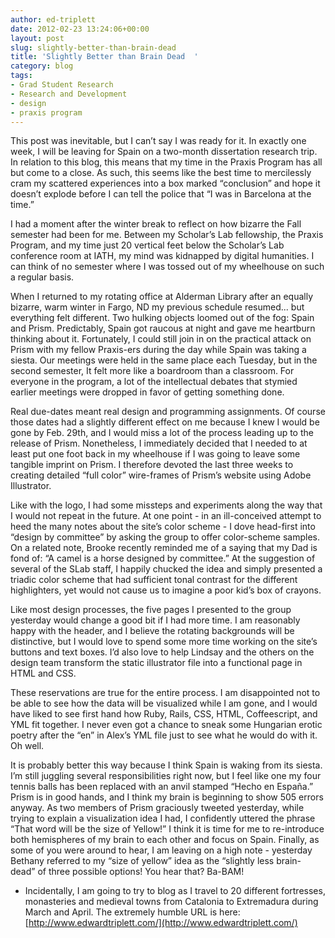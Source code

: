 ```yaml
---
author: ed-triplett
date: 2012-02-23 13:24:06+00:00
layout: post
slug: slightly-better-than-brain-dead
title: 'Slightly Better than Brain Dead  '
category: blog
tags:
- Grad Student Research
- Research and Development
- design
- praxis program
---
```


This post was inevitable, but I can’t say I was ready for it. In exactly one week, I will be leaving for Spain on a two-month dissertation research trip. In relation to this blog, this means that my time in the Praxis Program has all but come to a close. As such, this seems like the best time to mercilessly cram my scattered experiences into a box marked “conclusion” and hope it doesn’t explode before I can tell the police that “I was in Barcelona at the time.”  

  

I had a moment after the winter break to reflect on how bizarre the Fall semester had been for me. Between my Scholar’s Lab fellowship, the Praxis Program, and my time just 20 vertical feet below the Scholar’s Lab conference room at IATH, my mind was kidnapped by digital humanities. I can think of no semester where I was tossed out of my wheelhouse on such a regular basis.  

  

When I returned to my rotating office at Alderman Library after an equally bizarre, warm winter in Fargo, ND my previous schedule resumed... but everything felt different. Two hulking objects loomed out of the fog: Spain and Prism. Predictably, Spain got raucous at night and gave me heartburn thinking about it. Fortunately, I could still join in on the practical attack on Prism with my fellow Praxis-ers during the day while Spain was taking a siesta. Our meetings were held in the same place each Tuesday, but in the second semester, It felt more like a boardroom than a classroom. For everyone in the program, a lot of the intellectual debates that stymied earlier meetings were dropped in favor of getting something done.  

  

Real due-dates meant real design and programming assignments. Of course those dates had a slightly different effect on me because I knew I would be gone by Feb. 29th, and I would miss a lot of the process leading up to the release of Prism. Nonetheless, I immediately decided that I needed to at least put one foot back in my wheelhouse if I was going to leave some tangible imprint on Prism. I therefore devoted the last three weeks to creating detailed “full color” wire-frames of Prism’s website using Adobe Illustrator.   

  

Like with the logo, I had some missteps and experiments along the way that I would not repeat in the future. At one point - in an ill-conceived attempt to heed the many notes about the site’s color scheme - I dove head-first into “design by committee” by asking the group to offer color-scheme samples. On a related note, Brooke recently reminded me of a saying that my Dad is fond of: “A camel is a horse designed by committee.” At the suggestion of several of the SLab staff, I happily chucked the idea and simply presented a triadic color scheme that had sufficient tonal contrast for the different highlighters, yet would not cause us to imagine a poor kid’s box of crayons.  

  

Like most design processes, the five pages I presented to the group yesterday would change a good bit if I had more time. I am reasonably happy with the header, and I believe the rotating backgrounds will be distinctive, but I would love to spend some more time working on the site’s buttons and text boxes. I’d also love to help Lindsay and the others on the design team transform the static illustrator file into a functional page in HTML and CSS.  

  

These reservations are true for the entire process. I am disappointed not to be able to see how the data will be visualized while I am gone, and I would have liked to see first hand how Ruby, Rails, CSS, HTML, Coffeescript, and YML fit together. I never even got a chance to sneak some Hungarian erotic poetry after the “en” in Alex’s YML file just to see what he would do with it. Oh well.  

  

It is probably better this way because I think Spain is waking from its siesta. I’m still juggling several responsibilities right now, but I feel like one my four tennis balls has been replaced with an anvil stamped “Hecho en España.” Prism is in good hands, and I think my brain is beginning to show 505 errors anyway. As two members of Prism graciously tweeted yesterday, while trying to explain a visualization idea I had, I confidently uttered the phrase “That word will be the size of Yellow!” I think it is time for me to re-introduce both hemispheres of my brain to each other and focus on Spain. Finally, as some of you were around to hear, I am leaving on a high note - yesterday Bethany referred to my “size of yellow” idea as the “slightly less brain-dead” of three possible options! You hear that? Ba-BAM!  

  

- Incidentally, I am going to try to blog as I travel to 20 different fortresses, monasteries and medieval towns from Catalonia to Extremadura during March and April. The extremely humble URL is here: [http://www.edwardtriplett.com/](http://www.edwardtriplett.com/)

